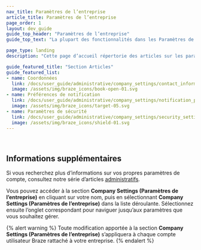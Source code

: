```yaml
---
nav_title: Paramètres de l’entreprise
article_title: Paramètres de l’entreprise
page_order: 1
layout: dev_guide
guide_top_header: "Paramètres de l’entreprise"
guide_top_text: "La plupart des fonctionnalités dans les Paramètres de l’entreprise sont uniquement disponibles pour les administrateurs de comptes Braze. Si vous n’avez pas d’accès, mais considérez que vous devriez, contactez l’administrateur du compte Braze de votre entreprise."

page_type: landing
description: "Cette page d’accueil répertorie des articles sur les paramètres de l’entreprise. Ici, vous pouvez trouver de l’aide pour configurer les coordonnées, les préférences de notification et les paramètres de sécurité."

guide_featured_title: "Section Articles"
guide_featured_list:
- name: Coordonnées
  link: /docs/user_guide/administrative/company_settings/contact_information/
  image: /assets/img/braze_icons/book-open-01.svg
- name: Préférences de notification
  link: /docs/user_guide/administrative/company_settings/notification_preferences/
  image: /assets/img/braze_icons/target-05.svg
- name: Paramètres de sécurité
  link: /docs/user_guide/administrative/company_settings/security_settings/
  image: /assets/img/braze_icons/shield-01.svg
---
```

<br>

## Informations supplémentaires

Si vous recherchez plus d’informations sur vos propres paramètres de compte, consultez notre série d’articles [administratifs][1].

Vous pouvez accéder à la section **Company Settings (Paramètres de l’entreprise)** en cliquant sur votre nom, puis en sélectionnant **Company Settings (Paramètres de l’entreprise)** dans la liste déroulante. Sélectionnez ensuite l’onglet correspondant pour naviguer jusqu’aux paramètres que vous souhaitez gérer.

{% alert warning %}
Toute modification apportée à la section **Company Settings (Paramètres de l’entreprise)** s’appliquera à chaque compte utilisateur Braze rattaché à votre entreprise.
{% endalert %}

<br>

[1]: {{site.baseurl}}/user_guide/administrative/
